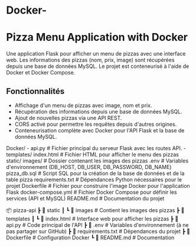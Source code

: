 # Docker-

# Pizza Menu Application with Docker

Une application Flask pour afficher un menu de pizzas avec une interface web. Les informations des pizzas (nom, prix, image) sont récupérées depuis une base de données MySQL. Le projet est conteneurisé à l'aide de Docker et Docker Compose.

## Fonctionnalités

- Affichage d'un menu de pizzas avec image, nom et prix.
- Récupération des informations depuis une base de données MySQL.
- Ajout de nouvelles pizzas via une API REST.
- CORS activé pour permettre les requêtes depuis d'autres origines.
- Conteneurisation complète avec Docker pour l'API Flask et la base de données MySQL.


 Docker/
    - api.py              # Fichier principal du serveur Flask avec les routes API.
    - templates/
       index.html         # Fichier HTML pour afficher le menu des pizzas
    static/
       images/            # Dossier contenant les images des pizzas
    .env                  # Variables d'environnement (DB_HOST, DB_USER, DB_PASSWORD, DB_NAME)
    pizza_db.sql          # Script SQL pour la création de la base de données et de la table pizza
    requirements.txt      # Dépendances Python nécessaires pour le projet
    Dockerfile            # Fichier pour construire l'image Docker pour l'application Flask
    docker-compose.yml    # Fichier Docker Compose pour définir les services (API et MySQL)
    README.md             # Documentation du projet


📦 pizza-api
 ┣ 📂 static
 ┃ ┗ 📂 images  # Contient les images des pizzas
 ┣ 📂 templates
 ┃ ┗ 📜 index.html  # Interface web pour afficher les pizzas
 ┣ 📜 api.py  # Code principal de l'API
 ┣ 📜 .env  # Variables d'environnement (à ne pas partager sur GitHub)
 ┣ 📜 requirements.txt  # Dépendances du projet
 ┣ 📜 Dockerfile  # Configuration Docker
 ┗ 📜 README.md  # Documentation
